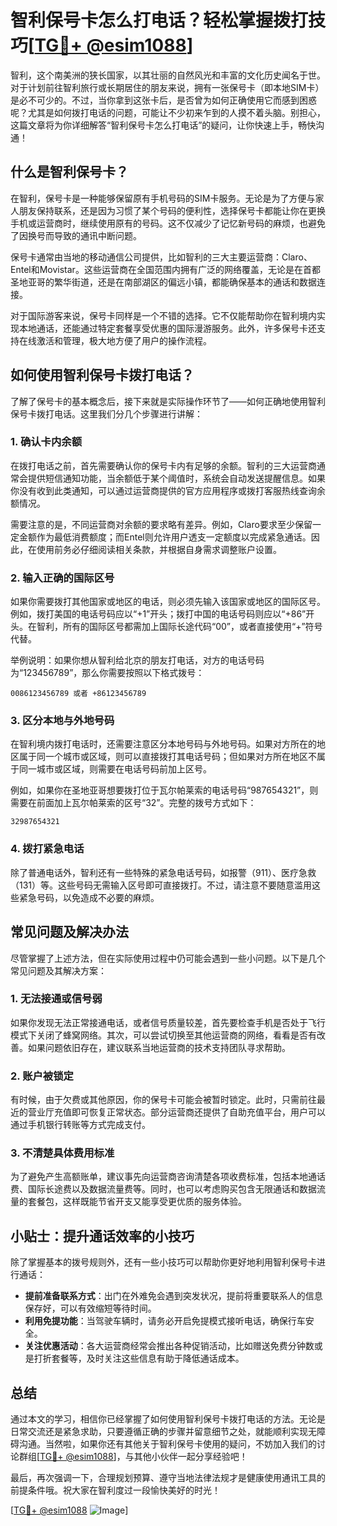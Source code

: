 # 智利保号卡怎么打电话？轻松掌握拨打技巧[[TG💪+ @esim1088](https://t.me/s/esim1088)]

智利，这个南美洲的狭长国家，以其壮丽的自然风光和丰富的文化历史闻名于世。对于计划前往智利旅行或长期居住的朋友来说，拥有一张保号卡（即本地SIM卡）是必不可少的。不过，当你拿到这张卡后，是否曾为如何正确使用它而感到困惑呢？尤其是如何拨打电话的问题，可能让不少初来乍到的人摸不着头脑。别担心，这篇文章将为你详细解答“智利保号卡怎么打电话”的疑问，让你快速上手，畅快沟通！

## 什么是智利保号卡？

在智利，保号卡是一种能够保留原有手机号码的SIM卡服务。无论是为了方便与家人朋友保持联系，还是因为习惯了某个号码的便利性，选择保号卡都能让你在更换手机或运营商时，继续使用原有的号码。这不仅减少了记忆新号码的麻烦，也避免了因换号而导致的通讯中断问题。

保号卡通常由当地的移动通信公司提供，比如智利的三大主要运营商：Claro、Entel和Movistar。这些运营商在全国范围内拥有广泛的网络覆盖，无论是在首都圣地亚哥的繁华街道，还是在南部湖区的偏远小镇，都能确保基本的通话和数据连接。

对于国际游客来说，保号卡同样是一个不错的选择。它不仅能帮助你在智利境内实现本地通话，还能通过特定套餐享受优惠的国际漫游服务。此外，许多保号卡还支持在线激活和管理，极大地方便了用户的操作流程。

## 如何使用智利保号卡拨打电话？

了解了保号卡的基本概念后，接下来就是实际操作环节了——如何正确地使用智利保号卡拨打电话。这里我们分几个步骤进行讲解：

### 1. 确认卡内余额

在拨打电话之前，首先需要确认你的保号卡内有足够的余额。智利的三大运营商通常会提供短信通知功能，当余额低于某个阈值时，系统会自动发送提醒信息。如果你没有收到此类通知，可以通过运营商提供的官方应用程序或拨打客服热线查询余额情况。

需要注意的是，不同运营商对余额的要求略有差异。例如，Claro要求至少保留一定金额作为最低消费额度；而Entel则允许用户透支一定额度以完成紧急通话。因此，在使用前务必仔细阅读相关条款，并根据自身需求调整账户设置。

### 2. 输入正确的国际区号

如果你需要拨打其他国家或地区的电话，则必须先输入该国家或地区的国际区号。例如，拨打美国的电话号码应以“+1”开头；拨打中国的电话号码则应以“+86”开头。在智利，所有的国际区号都需加上国际长途代码“00”，或者直接使用“+”符号代替。

举例说明：如果你想从智利给北京的朋友打电话，对方的电话号码为“123456789”，那么你需要按照以下格式拨号：
```
0086123456789 或者 +86123456789
```

### 3. 区分本地与外地号码

在智利境内拨打电话时，还需要注意区分本地号码与外地号码。如果对方所在的地区属于同一个城市或区域，则可以直接拨打其电话号码；但如果对方所在地区不属于同一城市或区域，则需要在电话号码前加上区号。

例如，如果你在圣地亚哥想要拨打位于瓦尔帕莱索的电话号码“987654321”，则需要在前面加上瓦尔帕莱索的区号“32”。完整的拨号方式如下：
```
32987654321
```

### 4. 拨打紧急电话

除了普通电话外，智利还有一些特殊的紧急电话号码，如报警（911）、医疗急救（131）等。这些号码无需输入区号即可直接拨打。不过，请注意不要随意滥用这些紧急号码，以免造成不必要的麻烦。

## 常见问题及解决办法

尽管掌握了上述方法，但在实际使用过程中仍可能会遇到一些小问题。以下是几个常见问题及其解决方案：

### 1. 无法接通或信号弱

如果你发现无法正常接通电话，或者信号质量较差，首先要检查手机是否处于飞行模式下关闭了蜂窝网络。其次，可以尝试切换至其他运营商的网络，看看是否有改善。如果问题依旧存在，建议联系当地运营商的技术支持团队寻求帮助。

### 2. 账户被锁定

有时候，由于欠费或其他原因，你的保号卡可能会被暂时锁定。此时，只需前往最近的营业厅充值即可恢复正常状态。部分运营商还提供了自助充值平台，用户可以通过手机银行转账等方式完成支付。

### 3. 不清楚具体费用标准

为了避免产生高额账单，建议事先向运营商咨询清楚各项收费标准，包括本地通话费、国际长途费以及数据流量费等。同时，也可以考虑购买包含无限通话和数据流量的套餐包，这样既能节省开支又能享受更优质的服务体验。

## 小贴士：提升通话效率的小技巧

除了掌握基本的拨号规则外，还有一些小技巧可以帮助你更好地利用智利保号卡进行通话：

- **提前准备联系方式**：出门在外难免会遇到突发状况，提前将重要联系人的信息保存好，可以有效缩短等待时间。
- **利用免提功能**：当驾驶车辆时，请务必开启免提模式接听电话，确保行车安全。
- **关注优惠活动**：各大运营商经常会推出各种促销活动，比如赠送免费分钟数或是打折套餐等，及时关注这些信息有助于降低通话成本。

## 总结

通过本文的学习，相信你已经掌握了如何使用智利保号卡拨打电话的方法。无论是日常交流还是紧急求助，只要遵循正确的步骤并留意细节之处，就能顺利实现无障碍沟通。当然啦，如果你还有其他关于智利保号卡使用的疑问，不妨加入我们的讨论群组[[TG💪+ @esim1088](https://t.me/s/esim1088)]，与其他小伙伴一起分享经验吧！

最后，再次强调一下，合理规划预算、遵守当地法律法规才是健康使用通讯工具的前提条件哦。祝大家在智利度过一段愉快美好的时光！

[[TG💪+ @esim1088](https://t.me/s/esim1088) ![Image](https://i.postimg.cc/4NQfJmqS/Snipaste-2025-05-13-00-14-12.png)]